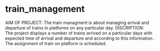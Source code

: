 # train_management
AIM OF PROJECT:
               The train managment is about managing arrival and departure  of trains in platforms on any particular day.
DISCRIPTION:  
               The project displays a number of trains arrived on a particular days with expected time of arrival and departure and 
               according to this information . The assignment of train on platform    is scheduled.              
